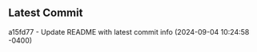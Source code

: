
## Latest Commit
a15fd77 - Update README with latest commit info (2024-09-04 10:24:58 -0400) <Yunxi-Zhou>
